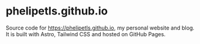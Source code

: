 # phelipetls.github.io

Source code for https://phelipetls.github.io, my personal website and blog. It is built
with Astro, Tailwind CSS and hosted on GitHub Pages.
